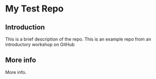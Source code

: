 # My Test Repo

## Introduction

This is a brief description of the repo. This is an example repo from an introductory workshop on GitHub

## More info

More info.